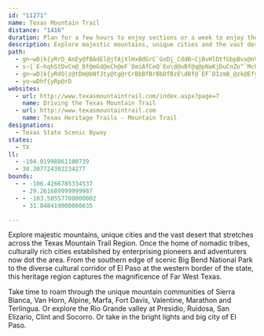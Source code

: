 ```yaml
---
id: "11271"
name: Texas Mountain Trail
distance: "1416"
duration: Plan for a few hours to enjoy sections or a week to enjoy the region.
description: Explore majestic mountains, unique cities and the vast desert that stretches across the Texas Mountain Trail Region. Once the home of nomadic tribes, culturally rich cities established by enterprising pioneers and adventurers now dot the area.
path:
  - gn~wD|k{yRrD_AnEy@fBAdEl@jfAjXlHxBdGrC`GxDj_CddB~CjBvHlDtfGbpBvx@nVxRrGf_FhzAzHlDjGtD`F~DvBrBhcAjhAxUrXnL`MnLnMhQfRtp@jt@nI~G`oApaAxs@zh@lXzStO`MvCtCbGnHbfBhlCbBxBrArAzDtCnZ~MtEbAnADbDSvx@}KbBKjC@lAN~DrArAt@zBpB|x@xv@jCrBhChAzv@bRhBr@xBrAht@jh@pBbBnB|BfCtDxElIlDjE`LbKn[bWvClBfIzEzNdHtnB~aApOrHdJzCxIdBvzBvXtLrB|f@bKhJxBhCdArA`AtDdE|HxHzAlAdCzAxb@lRrHlBnBVfg@vBlATrGxBvFzDhArAjC~DxOxd@lHdY`C~HnOtc@bAvBvAlBdCzBf\bXhLtJzHzFfCbBvCxA`MfExz@dVzP~DrHrAbiBdUhl@bHdq@|IhB^~JxC|DrA`BvApAlBnOx_@hBzBbA|@|BnAnXlMlE~BbQnOhAt@tBx@vAVvKd@jPrA`FR`E_@dLmE~ZuJr@KvCL|AZvAf@rA~@pBrB`A~A`@fAxAfHx@fGNzDBdHMlEXlEp@fDpBzFrB~E|B`CrBjAdJfCnAl@pB~AtD~GtBrB`DdBjDt@fBp@bYrU|BjAx@P|AJpD?zBQ`I_BxHkA`Ci@xB}@nBmArGaHbDmFdCyB`CmAjCQrBDnFx@jDv@hBt@zAbAtSdQnHdHt@hAfGzP`AlEpAlMGtFY~CCrBLvCXfBv@fCdCxF~@fE~@nIXdAX`Av@rAjGlI`C`CrEbDxBn@lBVjFLdKDtOU|EXno@|KzEfA~DrBvApAjCjCxKbMxAxArDrCth@|ZhErBzC~@tDr@nOxAfDfAvBvApAtAfC`FjC~DbDlCjBjApBr@fB^vRpApCt@`JrExDx@vDJ~PC`Mn@lk@hG~RjBbB@fDU`L_DzEc@pkAiDvBNjBh@lb@zN~DfAxb@nNjGp@|mB|M`Y~BtGZtnBAxw@K`EGrG_@nDk@lt@iNbIw@nEMvbDxEbKX|IlApFjA`_Bzd@vQ~E~Er@zFd@|IX~FfA`ErBlR`OtHdHfSjUlClBvAl@zBp@zAXlAJlBDrBIzGaArYoFxJ_B|@CeBkNCeBr@sC~AsAdAe@jASzJxBdOhAxT?f@Sj@g@\s@ReACwaAHiFv@eBr@aAnAq@r@Qj@G~JErEFpIEzBo@hByAlAkCT{@NqB@w`@|NJf@GxA_AbAkA~I}NtBsDn@_B`CoLR}ALsBC{CeAaOCsC\{FpBiPhBaJzBsInC}IVcB~AsRxBa]j@oCtCmGfByCn@aBZqAjBgOhEua@\wBd@uA~@}At@u@tQmOdGsH~FiIvG_IdLoJfB_AlDaAtFk@|BGhBc@b@YdF}JnBsE`@kB`@{E^kBpFeOfAoBpBaCbAoBXoAZaCj@iH?_FIeDe@sDCiB^oAx@{Ap@yBl@uS?iBIcAWgAs@eBgIqP_D_HWy@KqABmAPeAjA{C~BaFdCuEh@q@lQyI`BiAXc@`@s@z@eEXm@~GcItBaE`@kA`@yBZgCn@mIp@mCtAgBtN{Op@kAlDgJb@s@nAy@zAg@xAKlD_AdEsD|ImHrCeEr@uA~GaTXmALeA?aFrAaE^oG^qAp@k@dGgAvCmArCk@|EaCpLyGzAsBjCgHPm@Fq@?qAsC_OkAeHQkAGuCFmDb@yErE_b@`A_GpAaDpR_`@x@uArAwAbOuMb@_AL{AKy@qEyPEcCFw@^mAv@cAr@i@zCk@nBDhIdA`EfAn@ZrBrBrElFfOjKl@R`AJbAS|EqCjBk@`Jm@hMsBjA_@x_@aHpDaAnc@}HpAo@jV}TzA}BfCcFlBwFfDeLd@_AhA_BlLgHpKuFbOyKxD{BnFuAhEU`^k@bDS`Ey@xAm@~BwAdG{EvBwBnBuCdF}Mt@yAdBmBxA}@rAg@pAY~CKz[fEpCFfBEpEm@nPoEhBcAfBuAdAsAhAsBhAyCt@mArCkClAg@jA]fIm@r@St@SpAq@dAeAxHcKhKaMdQc\rCiErDeEzd@_g@vC{DdAsBvX_o@lAkFnGwd@pDaLtBsEfHqMlAkChE}LvIcZlMsa@nAyEbAgG~AgLlAaF`@eAtAgCzHuMbB_FlGuO~AsCvKuN|EyFxAaCd@_AtA_G\}@`CwEzAgEzCgFt@_AbAy@vRcIdAq@bAaAxAwB~@yBn@aCtBeGzAyBdMuJnAk@jNoDlBMzF`@fBMhAWhAk@v@o@xCyDzBkDh@sA`CmJPmBx@wRX_Cl@{@bLuItDcDb@aAZgAd@yFRkArBoExDeDdBmCNq@fCaEl@q@xAo@x@sAhAkAvDaHbA_AZs@|@yEL_A?gBLs@nCsJx@yAjBsB^y@t@oH`AqDBuF`C_GnA{AdBqA~A[pJ}@`Ae@lAmBd@gAn@yCBsELe@Ra@lAyA|@sCLmBDyCPmAvCqHhA_Nb@cDh@_Bf@{@b@wAnB}Hr@yGHoDK_BuAaI?cA\iDvj@mpCdHiUHgC]mC{Gw]FiAX{AdCgHjBsBzMwLhMyNh@{@x@eC~BoQf@uERgLlAeED_@Es@s@kAmFuD{IyJgC_D_@u@K}@?}@f@kG\eCN{CI_BaCyFOo@C_CHs@b@iAtP_S~ByA|Ag@zN_C|Bw@xAaAhH{K`As@tAe@~A]bCSt@Y~@m@h@}@^oAb@gKj@mB~BwC`TsUbAqApAmCn@mD|CcYTgA`@y@t@}@d@UbAYxD_@dAc@nCuBzByBr@wAlAgGHu@Ik@qB{JCwAf@iCzAkETa@lBmB^yALsC?m@]qAe@y@c@gA]_CF_AXk@jAeAPo@F_JJkBZmA`@s@`@_@lEgBb@y@l@uENiF?{B[_G_CaGy@cDGoAKaWKqB[{BkBsGQkBPgCfCsLj@{@nPuNbBeBr@yAxEoNh@eAz@u@bAi@fHu@xAYv@o@Tc@RqAG_AsDe`@S{D@k`@P}BNu@`@}@v@y@dWqRvAuAdJsL|@mBC_Ba@gAgViWyAgBUo@AoBf@gE?yAyA_GAkAlA}IfAaNJuIAgNLoTGgB_@gE}CoOw@eFD_C|@oDR}AM{Aw@{EgDuOaB{D_JaL{@k@wBs@u]yEo@YuAcAmAoBWw@Oy@iDs\OgCJy@x@qBnAaAv@YlAOfg@pEzB@`Gg@pMzAjG?dGa@~@[j@W`BkBzDwKdBeGdA_GJuBDoEPeBn@kBhBsBdKuJpCqBhBs@pF{@nBq@vCgBdA_AVe@\uALeAAeEFaAtC_Jn@mDxAiQNuIeAsOSaB_@qAcDkHwEeHu@{As@wBkCcKMsBHmBfAsIhDkHrA{BdFuExAcBpE{BtAShD?hJqApL{CrBqBjAmGd@aAlC_DnBaDx@kDF{COyAkCiOeFmTmDkJe@iCKmFm@{Do@uCi@{G_@_JuAyJE{ATaCr@iB`CwCpSmUhA_C`@yBHuCc@wNi@qFoAaFwDiHyJ_P_CgEu\ij@sJmPaBgDm@sCQaD?_BL{DZkEAsEY{A_@kAck@cbAcKyQ{@kBm@mCaDk[?qBHoAVwAf@yAjBeChJ{H`EmEv@uAf@wA^{ARyBCyEkCgj@u@mGsIyd@yB{GoIiPuEgKq^_|@_DsDsJcH_D{DsGuLyIiM}NoRmEyE}BgBoFaDol@o_@{A_BgAaB{AgDw]s`AgBkDcDyEyA_D}DoNo@}Fj@gVdAqVlBam@jAqWr@eC`HoP`LkYbIwVpBgIRqCLcEiBk`@OqAo@uBm@eA}AmB_T{MiFqD{BgBmB{CeAcCsKqYcBcGa@eCk@{J_@qXo@gL{@{HuIom@a@yE{Ao[YgC_Leb@OmDBiCR}AbFwT^kDBiE[sDsDuVOoB\mUK_Bu@cEcDuKOyBVsCt@wBfLiO`AeCx@oFEaCuAgIgAkDuPc\eEeKWiDLoD_F}@uYwGuEq@qb@aE_Cs@oL}E_D{@qNqB}Da@uUmDsFW}EBmCY}oAe^uHwD_ZcPmA[s`AyOwDAuU~AmFF{Cm@kXsGiEyBkk@y`@wBwAiCaA}BW}YgBqPm@mB?kGf@qRdCsBJmBQwJmC}Ie@mRa@wBD_M~@iGTmCUkC}@{ImE{JkEaCSoAHoEr@qBf@iKxAsBd@_FtBg[zWqFlDsGdCoWhIiJx@eUrCiA^aQ~IqAXoCRmEl@}Dv@eAf@aTvM{BjBcCrCaCrF}C|K{CdH_BxBaCfC}CxBkBl@yBXqd@vD}k@tFaCd@uDrA{PnL_CdAaCl@{\xDwHfAyHr@cf@`Gsk@jGqCd@mI~@y\`Fiv@fKyDl@}_@xEygAlJeH|@m\vGeBFeF?qEKcCVeD~@oDxBeIfEaAXwnAv]aKzCsVxGeMrDow@pT{ARmBJqDMoV}CmD[gDFaDv@ij@dV}H~C}P`IqlB`z@yHpCwMpCiwAvWuk@`Lcq@zLum@tL_ZrFkCXmG@qxAgIgFo@aE_Ak^_K}B}AeCyCeEkHkKePaCiCwFaEc^}U_GgCagAw]s|A_g@yDu@oCCeEj@uc@nO}XnJmIjCug@fQuE|B{y@`m@_FhC{DxAaIfB}WhF{BNoBEyB_@}JwDq^iOwMgF}Bm@sDe@aEFeO?}yAt@seBzA_gCdAis@j@kaBt@gVPwRXkEl@{l@`QqInBcFp@cEPqPCkc@Ve|AJwcFt@wa@AwDS_BYoDiAobA_^sd@wOuEqA{SsEkM{B_Qe@qe@m@ik@`@uIVaFn@ks@|VwDbA}Ef@iH?iKeByGmCkMiGuHyCeCg@oFo@{CSk\gAgC?{BP{EtAoG~C_Cz@uDv@oDPeAE}x@aLgIs@cB@mBXeF~BgStLwHjJwCfCi_@dQwGjDsCzCiFrIgCfB}Cx@me@JgC^aAXkBpAWd@gQhe@aBfCo@v@uCdCgAl@}Cx@oAJiIeA}BQyABm`AnGqv@lDqBVu@XqEdCiA`@q@FiEBqFW_AQeCoAsKsHyWuJkBy@oEmCaH{F}HeH}[__@oBaBeCwAaC{@wPmEwp@aOsIyA}H_@}GDsTrDmBf@yCjAcUhNeCx@kNE_CL_K|CmBt@_Df@qY~ByIj@oA?uBWcCs@eKuFuAeAePwNs@y@uAy@}@SsBOiADaC\}Cx@cCtAiErD{GrIeAr@uAVcHSuBFiAXeO`IkCp@wWRgBSeA]iUcQqCeBmAg@iAYkDg@gPiBiHi@yB@kTpAaDIoUsCqCa@kAYyDwA_DyA_f@eWuCsAaI{CeRmGy`@mLsBw@mQ}IqGqC{Aa@mBYwa@eC_Py@{FG_BLkCj@k_@nJqBXaA@wBOaN_B{CcAmKiF}EsAcBYeN?{BT_Bv@gAfA_CpEW`Aw@|AiFhG{DxHaAlCuArBoDtD{AxBo@rBuBnWk@lC}LpWy@pAcAx@{A`AaBb@yf@`HaIt@oq@LaCCkKcBiDG_CdAaAx@wD|EiPnVwElLo@dAkAdAyBbAoFpAuD^oGD{DT{NjDeBvA_ArAsArCoCnIs@x@}BxAo@LiH^qAAs@O}Au@eDsDaAScBXaBj@mBfAU`@Oh@mAnMKtDX`EHdCC`B_@pBuLj\e]li@gKhRw@~Ce@tJ]`Bo@lAu@dA{@v@yB~@cRtHmEjAuWtCeCf@{h@rSsBxA}@z@eJlQqAlBsL|OuExFwAxA_GfEeBxAkClCuJfMgBlE}@`DeAjCs@lAmAxA{UbMmFvB}XrF}UbESXu@dESZsHrA{K|CtBzKdD`OlBjKgDjAuYrI{b@hT_D`@yb@dAyB\sCz@}y@rb@ed@`Ved@dUc]tQuqAfq@qw@fb@i}EhgCcc@~TuB~@qPrJoD`CaDxCoF`Ggo@~z@sK~M}^lf@yE~FcC`CiAdAsC`BcFjBoNxDcMzDkLrCuBRuFD{BEee@gEeA@uDbAo@d@w@x@id@xs@s]lt@cWx_@cH`J_HxKeH`Kc@z@w@rCaAjEa@l@_AnAiA|@oO`FaClAuCvBmDnGaArCy@jDsCp^KfDfAti@TxFb@zCn@vCfAlCt@~A~AnBfAfAfOrKpFnFpBxCrBvDv@rBjAhEpDlSlCnQDfDgDbt@c@hVAhHVfMTfEvCvRPbCA~CSfC]rBg@lBiAzBoBdCcQlMgZ`Oy@RwBFcL_BeADaCp@gAl@eAdAgAxAqHhPoY|l@wArB_AdA{ApAcB`Akz@r`@cFnCudAzf@eQzMoL|JoPfM}MfL}HlJ{B`Du^pu@g@p@s@^kDMiAc@eE{EsEkEyZu[mDmDmAo@}NgAo\aAqBHkBb@i@XiAdAe@x@cAtDuAlGSlBMjBGnDJfFl@bEt@nCj@rAl@bAp@f@|DlAv@l@d@|@ZrABx@Cr@m@xDO`IhAfQf@rOpBxTbDvNnDzR~A|Gj@|ArCfEn@~ApChVb@bFEpAc@lBkAxCg@jCOtB@tDv@h\IzBe@vC_@tA[j@_C~AuDpAiAl@qAfBe@pAGdANvB|AbGFt@ApBi@lAaB`BqAPqA?oHgAcACgAN_Ah@k@p@g@z@YjBN`DpEhPdAnA~BzA~@dBf@dBArC]lBcEtH]zB{FrV{ChLgD|K_DbWC~AhBtPl@hIpCvYVjAtA`DfD`G`@nABfAIdg@KpIOvBSz@kAxDuB~I}AvEeF`SyIv[oBhM}AfIgMb]{@~AsCtDge@xa@cA\cLfB}VzGqMdEwGtEo_@|YyDfCe@RoBPcBSsMyEkBa@aCEkH^gDr@_SzFaAj@_@`@yCjE[ToA^cBAy@_@uGmH_A_@s@Ei@Dw@XsB`CUPu@Po@?oBy@{@KkA\m@n@eAfCm@~@o@d@{@LmIBcBZoCvBy@fA_AzGg@rAk@x@_BjAsCp@}ClBiAzAaAlCq@~@q@n@}Al@yDXi@P}@bAuBjEK~@JxAlC`HL~@wAtF{@zO]x@k@l@wGjAkC@e@PsDfCeAJi@Mc@k@Uk@wDiMy@mEgB}L[e@k@Sq@FuDrDgGxC{@LcAMs@c@m@y@aAaEc@gAy@w@aDu@{@c@q@u@aFuJa@k@iAy@{AWeBRqAv@iG`H}Yj^cNbYkRra@c@jBQfB?lBd@fDXfAn@vA|PtPbFxFpCtD`BrCzBrFt@fC|@rDtB~KXbAhArBtBpBnKlGnF`E~G~HvKtMj@z@n@~A\lBN~JRfBd@jAh@l@lEfDjAlAz@`Bb@jAbCnPd@jEIrBq@fDs@fCg@bAsAfAyA^mE?_G^qAKiEmCaA]_AEgMbAqAKwNqCsDg@eEW_FHaBKwAWqAi@uByAaAyA}@kCs@uAy@y@gKwDkLoHeA_@sAK_BXsAx@q@fAOp@SdBBp@Z`BnAfDdCfERv@PrA^tMWbGu@bEsAbEqGnPm@~BIjAG~B~@rUXbBlBbGZlDG`GUdDkA`Hy@dBaAdAsF`D{Bj@gGXiB_@iBsAwCgDiA_Dm@_@W?q@RYp@AfCJrFGx@Uh@w@v@m@LmAGg@YcBsBqAmAiAWiBLiBn@g@Xy@lAa@xAAz@FdBbDrNjCl[XjBpCpLjAdEh@vAvEtHVdBKrAOf@iApAwBl@{@DeDKwGmAqBL}@VgXvL{@p@m@t@c@lB_Fdk@iAtFiAlD_B|DsIbSgGtMeA`B{ArAsBjAyUbKkJvDg^nOoB^aBLkBEeBS_Z{HaEe@cDE{CFsBP_Dd@g~@dTwWrFeD^aR~@g@Lq@b@g@n@m@nAqFhO_BfDuAzBcCbCwkCngBeGjCeEx@{F^}D?{Fq@oy@kOqImCc}@i`@eFsB_F_B{sC}n@mG}@iDRaATuNfFqAXwALcB@iBGmLaCiIkAqA?cDVeCl@}JbG}At@{Bb@_DPgEMsAJ}Cl@oLzEiARaE\kI@sFS{x@}IyHWeEVkFtAgFxByCf@sDDmAOcYeJ{BaA_C_BuW{WiCcBsAk@yCk@eBGmq@d@a]HcMVo_A~Fo]r@oHr@gGjAgk@jOaLpDegBvw@yBr@yEz@eDVuNMaVm@eA@oBXeBf@uAp@sCjC}@xAaA~Bk@fCYrBu@`O_@tDi@dCoAnCcBdCu[j[_H~EuN`HsmA~f@unEriBaBl@gFzB}GpDkFfDmh@|^qFnDaCfAoGbBuEd@q^nAuLVcxAtEuCDqFYuLyAyB?oBRqA\yB~@{B`BmNtOwBfBwGvDkDxAkBnQG|CJvIJnEhDjv@dAt]vAzm@hDxfBd@hLdF`z@NtELp@pBf^b@xF\xHHfGE`HKl@C~D[`Gu@zGyJtw@}@|IYdHKtJrBfiANdH?`IKtHSjEsNxhCcVf{FeFriAy@vVmE~cAa@lNFpLjC|`A|AbV~d@vsGvYt}DpApSp@nNxDdmAfBxd@hQ|eFfFtuA~@vYjAjWxFd~A\xF`At]t@nNlEztAbZ|gIfQhdF\nFhAh]tAd]~Blu@|@hQdA~ZF|ZWvPaC|e@_ApOM\gAlWmC~f@SlJ?rCZfOdQ|vEpAtYdAhJ|@xE`EbPjJj]`ArFhAtJDzMEdAD`BaOv@ZbJ}fAdGeE?iFe@kEu@ag@kLqaB__@u~@eT_cC_j@orAqZuImAkkBgRoESkBFmATqA\sAn@oAt@gAdAmBdCyAnDaW`v@klAdiCcCtEoCrD}CpCiCfBgElBmWrIkLtCa~@`Riv@`PeNfCoBJ_G?{X_CmESuHOsoAs@q[[iEQyRaBkCQ{CDcCVeDr@ak@|SsJxCsFxB}A`@cDd@qFWwDo@g~D_pA}b@qNcKkC}_HotAeJsBi[aGyo@{MwOmCiH_AsPy@qFKkLJ}DTiRp@sTj@iKd@mHx@iGnAsJ~CuFlCsCjB}^pXypAn_AeWjQmDfB}IdDcJrB_Gp@oa@zBozAbJgdBlJ}h@bD}M`@{CE}HkAebBod@eE_AmFYmYRew@X{q@zDuuD`SuCFk|Jfi@ox@~DkkCtNkq@zDcg@lEioCpXqOpAinAbMmW~BsFAwEk@uCs@_pAc`@qDo@gCQuE?{BJe`ChXsf@bGkHf@qJBiG_@eLyAcKkBos@oL_eCaQsg@aDklBqMshAgH_cBiXiE_AaFkBe@[m@^Sx@rPzd@pMj_@|Zn{@fMj^lEtKlD`IhEfIjFvIvaBnjCfFtJ`BhEz@dDn@~D^`DP~D^rsBXnKfJxnAtg@~pEfXftFlLbeChVd~EjBb]b@fMnLbcCzShcEnArXHpDCnEYxFu@hIq\rvBqQxkAm@tFUxEDvbBPfk@TpgDNbq@p@vyGA|L[`Ia`@f{DwOjaByh@xkFyDn^mAnNaKbcAodApoKaXvmCuF|l@cLvhAaGvo@cRpjBeL~lAuPj`B{KfkAml@z`GmS`vBwGto@aJ`bAel@~cG{BvVmb@xjEg@pCuqAhyEm\jmAmNff@mEhQcJr`@}BtKkDtXmI|u@UdF\vNdGlnA`HfvANvGCn^RrCVtB~@jDhBfEtWpf@zF|JvGlMnA~CbAhDjZnbBjKlb@hJ~b@`Khh@b@vF?xB]hPoAff@?~HjB~|@FnNB`t@GxYF|OBrvAe@hQ}Ffl@kChNam@djBgGhSgNra@cEnReFvWGdAB~Cl@rCxBbEvEdFpBrDd@~A`@bEDjOPfDb@lBl@fBz@jBxA~AxChBdFdBxV~GxEnBrCdCjCrD`AjEd@zEoBj{@WlG[lDq@dDgBlE}HhNgJbZs@bFOpEd@nRG|FWhCo@tCaIzUsApE_AxEcD`WwFda@WzD?rEr@pYh@fEz@pD`AlCvDlIbNx[`AlC`@xA`@xBp@tHA\pA`_@dGbvAhObcDp@fSt@nJjFdh@jD`_@|NdvAtIf{@bB`Vb@nJvAnTbE~j@vBr^hD`g@pBvWdBdYtGb`AzAhVlHdfAzB|]dFdo@|f@`oHn@`MfEnl@jElq@tLleBP~DvOp{B`BpXfBbWf@jF`AzP~Kp_BvAvVpCx`@\zGff@xgHj@tDv@lCv@dBdFtIvCxFxBlFrDbOf@xDj@`AtC|C|DnD~CjB`gAt`@
  - s~{`E~hqhStDvCn@_Df@mGd@eCh@eF`OmiAfCeQ`Eo\d@uBf@q@pNaKjDuCnZo^`McQlq@}}@t`AipAho@k{@rF_H~CsCnCsBh_Aaj@jj@q^z}@sf@xAy@pAgAtA_BnB_E|O_j@vQol@fDaHrBsCnAmAjrAshA~LaJ~L{Jxb@q^xIyGvnAycAvmBq~AvO{MdOoLfRsOdT}Ot_Aaw@dcAky@fPiNl{ByiBh[uWtMgKnmF_lE|RkQhZiV~g@qb@~EmE|k@uj@|KmJrg@kf@zAaB~k@{t@~NoO`GoHjk@ov@lj@ot@vF{GxiAq|Aro@qz@lMgRhJaMvVk_@hl@w}@rP}WzwAqzBbDsFb[{s@vGoRvCsHfq@q}AjEkKlTao@lIgWz@yFHgANwLLmCRkB`AsE~@kC~Rae@vDoGjKePjCuFzXwx@p@qCdCeOf@wBv@aCxVeh@bk@gdAfBsDb@aBZkBpCka@RsB~@oDjB_E|@mArAqApCkBxDoAnPwE`CaBhDsFzHoNnBgEdZ{h@jDwE|i@gf@fKoI~_@w\~pCkcCtIaIjH{InKoOhtE{tIrSk_@pd@s{@hQ}ZlMcSp_Aw|AnEwD`o@{e@f[iVhc@y[lLuOdIsL`BaDR_AjBeC`KaOnt@gdApw@eiAhNqS~]mg@`BsB`MaRpM{QlgCasDrB{DhAwCdAoDlAiHtb@skGpBy[?{EWeGi@eEo@iDeEoQSmA}|@g_EmBaHsBsE_CmDuH_KoVa[aDmFmBsDgCqG}AiFiAsEwXavAu@uFSyC?gJh@ef@`AquAZoTzFshBpB}[`Iqr@`@_IMaI}@{HgCeJ_GcM}KkUeHeNeKyTmM}Wij@miAmLaWeDcHuCsFwDuIgL{U_BuEy@wDS{CCsEVoDp@kEt@yClXmbAjB_FnC_FhB{B|q@cy@`MsNbDiF|DiKvFiWbRw~@xDoQvOcx@xJaq@|u@eoFtEuTfC}IvCkJ`EiPrKs^`BmK`AuLlC_XbA_JbC{Pl@mFdFqq@x@_JlBcMjmDulQpzD{vRhFiXfBwJth@}iDnx@ifFb]gyBbDoRbFeS||BydIzTuv@dGwTvEyUpBeO|@}Kx@{PJiJK{VHcGZcFz@mGl@cChBwFpCaGxBaDlI{JrBmCjCkFtAmDj@uB`B_KlDkn@^sEr@mF|AgI~Oav@xVaoAjFwY|CwOrC_KbS{g@~BsGn@mCl@sEr@sHhHm~@f@_HNuE?_IeAggBd@aNlDe]v@_OBco@Kme@wB_n@DwFIaIFkBk@{Op`AgFxIs@vFq@|iCe]`hAiOtM{Anj@qHdgAaOjw@}Jz~AkTjcAmMrI]rUb@fH@jFSxGg@vJ}B~DmA`MsEbTkJp`Aea@`H_Dzy@i]lEaB`gA_e@`\uMdZsMjx@q\dv@g\~y@c]d`FutBjlA{f@jB_ArkA_g@xDyBxEgDd~AgmAfNyKvEcEzFgGnGyHvnKo{NrcMo|Pzs@wbAl\mc@jtAkkBtEsFfDeDv\a[hGyHdk@}v@hAkBlAuCrCoKhCyGpA}BzHqKrjFaiHlCaE`e@un@nuBstC`lAkaB|dBc~B`hA{{A`yCu`Ejt@mcAbO}QjJaMxI_Kba@ic@zDeG~Xaf@xEyH|iBeeCf|@{lAn]cd@~s@kbAbCsD~CqF`IgQdDiIjEkNth@meB~lAg`Exh@mbB`\yhAjkAgzDbj@{kBdiAcnEpF}TxE{Pd]gsA`Tqz@bAcF\sDP_E?kCIoCgAmNcB{PiC_[wCuQoDcRcFwZ`DmApD_A
  - gn~wD|k{yRdO|z@tDm@bNfJty@tg@rCrBbBfBrBbDfBzE\dBf@`EF`DIzmB_@zk@EfyA~Ate@ZbCnCdO^hEVbk@RfCh@|ChBnFtWdc@`LfQfCfDtFtF~[bXpB~BfCtFrFbP`mAjtDbBxFbDhR|AfEp@fArBxBnThOfDlDtuArkBt]|e@zDzFtA~CvyAnwD~DhL`@p@\f@lOrNvCzBpNfIvHhIz@p@dHzC|V`TpGdFjB|@j@N`CRhA?zK_B`BKjCDnBXtDvAzCfCrArBf@dAx@`Cj@nEhEdb@`AjK`@nI@fJaClnAKzE@`E~@rKvE~d@rDx`@j@nDfAdE~JvUr@fCnAjIlB|QrErd@xFfo@\xBf@`Ch@xAhBrD`QnXrf@nu@z@fBXdAZzC?fDaAh~@rCv]`@zGpAx\?fCW~PNtAl@vCjEjKxDxNvDzLnBzCjFrKdJrTjDxMbBxEvB`EtBdDhJjJ`NfOjGzJzZjh@\r@bAfEzMtl@tBlKjA~CdKvObGlHbLtLfJdG~A`B`_@dj@x@tDB~AuAxSA|A`@tBdAhB|@n@tJlCbGdDlD`C|ErFpA|@t@RbADpZO|D^r^`ObD~@fK~@tAv@`BxBbMhTjf@zj@hlBx|A`QzNzl@le@jLzJhE~CjKxIlAx@^Jdi@vChVbAzBd@pSvL~BjCnQbV`ExEpIbFjBr@xH^vIBh@L`@v@A|E`ArBb@d@rBbAlGlBx@l@x@rAl@XvC`CVd@h@j@jC`B|C_@|B\PKjAqBTORDxBxAT@`Ak@fCsF\Cb@Xx@hC~BdDRl@RVP?tBiAv@cC?y@Pe@PFTj@TJ|@JtDt@lAA|@i@lAiAjAo@rAgBtGk@`DtAbAx@n@nBU~@G~@V`An@\tATb@TPXNtAbB~Af@jAtDYrCZdDxExCxAnC~@bClAxBr@hAj@dFzF`@v@pA`Ih@fB~BbQ|BfNrDzOdAlDn@xGjBbITrC@~B`@lEb@rBp@rBfCtExA|Af@XbCd@nBe@hAk@dDeA|ESxBe@h@a@rBe@X@dBp@\Vh@fCl@~@tBtGxAfBhBrAxAX|CHv@d@zAzAzA^dErC~BdAtDtEtCfCb@|ADlAt@~CBrALt@lAvCdA~@dDr@~AIj@^f@d@hAdBb@dBh@xCb@n@tCn@fA`A`@r@Nd@?tAj@bCQrCPtCIdABfAvAfFHv@BrBOfCNf@vDxBx@r@zA|BzDjApBz@`BdAn@x@zAxCjA`ErBlF`@XnCv@d@T\r@V~@?r@WlG[rCPjGy@nHC~@VdEKl@qBnGW~BeClJOxAxDnQZx@hA`BzCxD|IlKhErBp@bHXj@dBzAJjDn@tEp@hBx@lDVtLGzAUj@YV}Cr@_@EgAm@O?}AfASt@[j@oA^g@|@gD`Bg@?s@WaAG]RgApAa@rAY~AUTeC|@g@r@_@~AIfFk@fDi@t@sCnBoGtGiArDsDtIq@fA_DfDs@hAk@nCS|C^jH?z@SzAg@dAq@l@eIlEk@l@e@fACbBNlDlAzIjB`JdA~C~BzEt@xBx@zG^|AbDpJFjAU~AuBrD_@rAClElAlElAnCl@jDNlBN~G\fE\`ML`Ar@dB~@`A|@l@t@\`@^~@zHe@jEkDbJs@dCw@rBOdBBfBSfEDxAMxAaAnB_DjDwEdG{DbEoAjDWnAQ|C@`KSpMh@pClB`GD~@e@rDsAlDmBlDS~@e@xDa@zNnBnO`AzKfGl_@|ApE`IxO~DpJd@xAt@`D?zGmAlJCf@J`LRlAt@pBjBxC^rA^nCjBdGp@xEb@`I\rBZl@~BzC`JxIHd@`@`DCj@[dAK`CVzKNjAd@rArClGZtA\jFLpH^~Cz@pD|@xB|JnQ`CbFr@pBTzAh@nK~@~ClAdCJfAs@xECxEaDnM?zA|AdGx@~ApAlArE`DxDjF
  - yo~wDhf{yRp@rD
websites:
  - url: http://www.texasmountaintrail.com/index.aspx?page=7
    name: Driving the Texas Mountain Trail
  - url: http://www.texasmountaintrail.com
    name: Texas Heritage Trails - Mountain Trail
designations:
  - Texas State Scenic Byway
states:
  - TX
ll:
  - -104.01998861100739
  - 30.307724302234277
bounds:
  - - -106.4266785334537
    - 29.261689999999987
  - - -103.50557700000002
    - 31.848419000000035

---
```


Explore majestic mountains, unique cities and the vast desert that stretches across the Texas Mountain Trail Region. Once the home of nomadic tribes, culturally rich cities established by enterprising pioneers and adventurers now dot the area. From the southern edge of scenic Big Bend National Park to the diverse cultural corridor of El Paso at the western border of the state, this heritage region captures the magnificence of Far West Texas.

Take time to roam through the unique mountain communities of Sierra Blanca, Van Horn, Alpine, Marfa, Fort Davis, Valentine, Marathon and Terlingua. Or explore the Rio Grande valley at Presidio, Ruidosa, San Elizario, Clint and Socorro. Or take in the bright lights and big city of El Paso.
